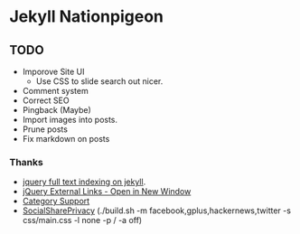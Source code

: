 Jekyll Nationpigeon
===================

TODO
----

- Imporove Site UI
	- Use CSS to slide search out nicer.
- Comment system
- Correct SEO
- Pingback (Maybe)
- Import images into posts.
- Prune posts
- Fix markdown on posts

### Thanks
- [jquery full text indexing on jekyll](http://www.marran.com/tech/jquery-full-text-indexing-on-jekyll/).
- [jQuery External Links - Open in New Window](http://www.unseenrevolution.com/jquery-external-links-new-window/)
- [Category Support](https://github.com/recurser/jekyll-plugins)
- [SocialSharePrivacy](https://github.com/panzi/SocialSharePrivacy) (./build.sh -m facebook,gplus,hackernews,twitter -s css/main.css -l none -p / -a off)
